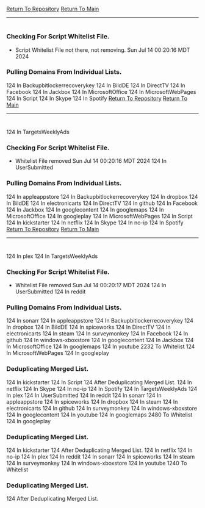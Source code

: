 [Return To Repository](https://github.com/DigitalWarrior/piholeparser/)
[Return To Main](https://github.com/DigitalWarrior/piholeparser/blob/master/RecentRunLogs/Mainlog.md)
____________________________________
# 
### Checking For Script Whitelist File.
* Script Whitelist File not there, not removing. Sun Jul 14 00:20:16 MDT 2024
### Pulling Domains From Individual Lists.
124 In Backupbitlockerrecoverykey
124 In BildDE
124 In DirectTV
124 In Facebook
124 In Jackbox
124 In MicrosoftOffice
124 In MicrosoftWebPages
124 In Script
124 In Skype
124 In Spotify
[Return To Repository](https://github.com/DigitalWarrior/piholeparser/)
[Return To Main](https://github.com/DigitalWarrior/piholeparser/blob/master/RecentRunLogs/Mainlog.md)
____________________________________
# 
124 In TargetsWeeklyAds
### Checking For Script Whitelist File.
* Whitelist File removed Sun Jul 14 00:20:16 MDT 2024
124 In UserSubmitted
### Pulling Domains From Individual Lists.
124 In appleappstore
124 In Backupbitlockerrecoverykey
124 In dropbox
124 In BildDE
124 In electronicarts
124 In DirectTV
124 In github
124 In Facebook
124 In Jackbox
124 In googlecontent
124 In googlemaps
124 In MicrosoftOffice
124 In googleplay
124 In MicrosoftWebPages
124 In Script
124 In kickstarter
124 In netflix
124 In Skype
124 In no-ip
124 In Spotify
[Return To Repository](https://github.com/DigitalWarrior/piholeparser/)
[Return To Main](https://github.com/DigitalWarrior/piholeparser/blob/master/RecentRunLogs/Mainlog.md)
____________________________________
# 
124 In plex
124 In TargetsWeeklyAds
### Checking For Script Whitelist File.
* Whitelist File removed Sun Jul 14 00:20:17 MDT 2024
124 In UserSubmitted
124 In reddit
### Pulling Domains From Individual Lists.
124 In sonarr
124 In appleappstore
124 In Backupbitlockerrecoverykey
124 In dropbox
124 In BildDE
124 In spiceworks
124 In DirectTV
124 In electronicarts
124 In steam
124 In surveymonkey
124 In Facebook
124 In github
124 In windows-xboxstore
124 In googlecontent
124 In Jackbox
124 In MicrosoftOffice
124 In googlemaps
124 In youtube
2232 To Whitelist
124 In MicrosoftWebPages
124 In googleplay
### Deduplicating Merged List.
124 In kickstarter
124 In Script
124 After Deduplicating Merged List.
124 In netflix
124 In Skype
124 In no-ip
124 In Spotify
124 In TargetsWeeklyAds
124 In plex
124 In UserSubmitted
124 In reddit
124 In sonarr
124 In appleappstore
124 In spiceworks
124 In dropbox
124 In steam
124 In electronicarts
124 In github
124 In surveymonkey
124 In windows-xboxstore
124 In googlecontent
124 In youtube
124 In googlemaps
2480 To Whitelist
124 In googleplay
### Deduplicating Merged List.
124 In kickstarter
124 After Deduplicating Merged List.
124 In netflix
124 In no-ip
124 In plex
124 In reddit
124 In sonarr
124 In spiceworks
124 In steam
124 In surveymonkey
124 In windows-xboxstore
124 In youtube
1240 To Whitelist
### Deduplicating Merged List.
124 After Deduplicating Merged List.
